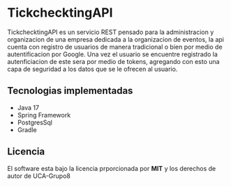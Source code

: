 
# TickchecktingAPI
TickchecktingAPI es un servicio REST pensado para la administracion y organizacion de una empresa dedicada a la organizacion de eventos, 
la api cuenta con registro de usuarios de manera tradicional o bien por medio de autentificacion por Google.
Una vez el usuario se encuentre registrado la autenficiacion de este sera por medio de tokens, agregando con esto una capa de seguridad a los datos que se le ofrecen al usuario.

## Tecnologias implementadas
- Java 17
- Spring Framework
- PostgresSql
- Gradle

## Licencia
El software esta bajo la licencia prporcionada por **MIT** y los derechos de autor de UCA-Grupo8
